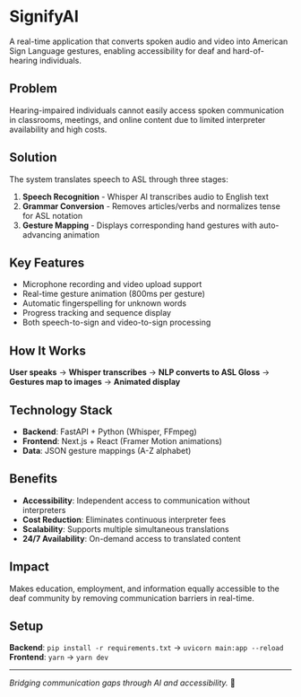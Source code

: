 # SignifyAI

A real-time application that converts spoken audio and video into American Sign Language gestures, enabling accessibility for deaf and hard-of-hearing individuals.

## Problem

Hearing-impaired individuals cannot easily access spoken communication in classrooms, meetings, and online content due to limited interpreter availability and high costs.

## Solution

The system translates speech to ASL through three stages:
1. **Speech Recognition** - Whisper AI transcribes audio to English text
2. **Grammar Conversion** - Removes articles/verbs and normalizes tense for ASL notation
3. **Gesture Mapping** - Displays corresponding hand gestures with auto-advancing animation

## Key Features

- Microphone recording and video upload support
- Real-time gesture animation (800ms per gesture)
- Automatic fingerspelling for unknown words
- Progress tracking and sequence display
- Both speech-to-sign and video-to-sign processing

## How It Works

**User speaks** → **Whisper transcribes** → **NLP converts to ASL Gloss** → **Gestures map to images** → **Animated display**

## Technology Stack

- **Backend**: FastAPI + Python (Whisper, FFmpeg)
- **Frontend**: Next.js + React (Framer Motion animations)
- **Data**: JSON gesture mappings (A-Z alphabet)

## Benefits

- **Accessibility**: Independent access to communication without interpreters
- **Cost Reduction**: Eliminates continuous interpreter fees
- **Scalability**: Supports multiple simultaneous translations
- **24/7 Availability**: On-demand access to translated content

## Impact

Makes education, employment, and information equally accessible to the deaf community by removing communication barriers in real-time.

## Setup

**Backend**: `pip install -r requirements.txt` → `uvicorn main:app --reload`
**Frontend**: `yarn` → `yarn dev`

---

*Bridging communication gaps through AI and accessibility.* 🤝

